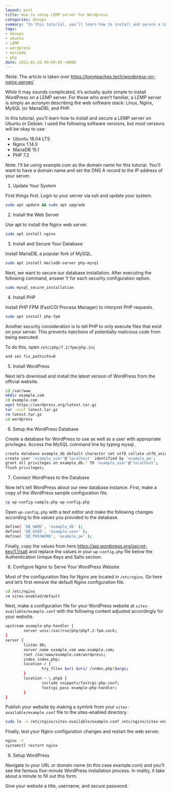```yaml
---
layout: post
title: How to setup LEMP server for Wordpress
categories: devops
summary: "In this tutorial, you’ll learn how to install and secure a LEMP server on Ubuntu or Debian. I used the following software versions, but most versions will be okay to use: Ubuntu 18.04 LTS, Nginx 1.14.0, MariaDB 15.1, PHP 7.2"
tags:
- devops
- ubuntu
- LEMP
- wordpress
- mariadb
- php
date: 2021-01-26 09:09:09 +0000
---
```


!Note: The article is taken over <https://tonyteaches.tech/wordpress-on-nginx-server/>

While it may sounds complicated, it’s actually quite simple to install WordPress on a LEMP server. For those who aren’t familiar, a LEMP server is simply an acronym describing the web software stack: Linux, Nginx, MySQL (or MariaDB), and PHP.

In this tutorial, you’ll learn how to install and secure a LEMP server on Ubuntu or Debian. I used the following software versions, but most versions will be okay to use:

- Ubuntu 18.04 LTS
- Nginx 1.14.0
- MariaDB 15.1
- PHP 7.2

Note: I’ll be using example.com as the domain name for this tutorial. You’ll want to have a domain name and set the DNS A record to the IP address of your server.

1. Update Your System

First things first. Login to your server via ssh and update your system.

```sh
sudo apt update && sudo apt upgrade
```

2. Install the Web Server

Use apt to install the Nginx web server.

```sh
sudo apt install nginx
```

3. Install and Secure Your Database

Install MariaDB, a popular fork of MySQL.

```sh
sudo apt install mariadb-server php-mysql
```

Next, we want to secure our database installation. After executing the following command, answer Y for each security configuration option.

```sh
sudo mysql_secure_installation
```

4. Install PHP

Install PHP FPM (FastCGI Process Manager) to interpret PHP requests.

```sh
sudo apt install php-fpm
```

Another security consideration is to tell PHP to only execute files that exist on your server. This prevents injections of potentially malicious code from being executed.

To do this, open `/etc/php/7.2/fpm/php.ini`

```sh
and set fix_pathinfo=0
```

5. Install WordPress

Next let’s download and install the latest version of WordPress from the official website.

```sh
cd /var/www
mkdir example.com
cd example.com
wget https://wordpress.org/latest.tar.gz
tar -xzvf latest.tar.gz
rm latest.tar.gz
cd wordpress
```

6. Setup the WordPress Database

Create a database for WordPress to use as well as a user with appropriate privileges. Access the MySQL command line by typing mysql
.

```sh
create database example_db default character set utf8 collate utf8_unicode_ci;
create user 'example_user'@'localhost' identified by 'example_pw';
grant all privileges on example_db.* TO 'example_user'@'localhost';
flush privileges;
```

7. Connect WordPress to the Database

Now let’s tell WordPress about our new database instance. First, make a copy of the WordPress sample configuration file.

```sh
cp wp-config-sample.php wp-config.php
```

Open `wp-config.php` with a text editor and make the following changes according to the values you provided to the database.

```sh
define( 'DB_NAME', 'example_db' );
define( 'DB_USER', 'example_user' ); 
define( 'DB_PASSWORD', 'example_pw' );
```

Finally, copy the values from here https://api.wordpress.org/secret-key/1.1/salt and replace the values in your `wp-config.php` file below the Authentication Unique Keys and Salts section.

8. Configure Nginx to Serve Your WordPress Website

Most of the configuration files for Nginx are located in `/etc/nginx`. Go here and let’s first remove the default Nginx configuration file.

```sh
cd /etc/nginx
rm sites-enabled/default
```

Next, make a configuration file for your WordPress website at `sites-available/example.conf` with the following content adjusted accordingly for your website.

```sh
upstream example-php-handler {
        server unix:/var/run/php/php7.2-fpm.sock;
}
server {
        listen 80;
        server_name example.com www.example.com;
        root /var/www/example.com/wordpress;
        index index.php;
        location / {
                try_files $uri $uri/ /index.php?$args;
        }
        location ~ \.php$ {
                include snippets/fastcgi-php.conf;
                fastcgi_pass example-php-handler;
        }
}
```

Publish your website by making a symlink from your `sites-available/example.conf` file to the sites-enabled directory.

```sh
sudo ln -s /etc/nginx/sites-available/example.conf /etc/nginx/sites-enabled/
```

Finally, test your Nginx configuration changes and restart the web server.

```sh
nginx -t
systemctl restart nginx
```

9. Setup WordPress

Navigate to your URL or domain name (in this case example.com) and you’ll see the famous five-minute WordPress installation process. In reality, it take about a minute to fill out this form.

Give your website a title, username, and secure password.